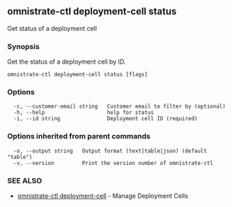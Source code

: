 ## omnistrate-ctl deployment-cell status

Get status of a deployment cell

### Synopsis

Get the status of a deployment cell by ID.

```
omnistrate-ctl deployment-cell status [flags]
```

### Options

```
  -c, --customer-email string   Customer email to filter by (optional)
  -h, --help                    help for status
  -i, --id string               Deployment cell ID (required)
```

### Options inherited from parent commands

```
  -o, --output string   Output format (text|table|json) (default "table")
  -v, --version         Print the version number of omnistrate-ctl
```

### SEE ALSO

- [omnistrate-ctl deployment-cell](omnistrate-ctl_deployment-cell.md) - Manage Deployment Cells
